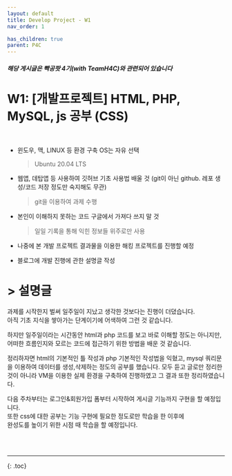 ```yaml
---
layout: default
title: Develop Project - W1
nav_order: 1

has_children: true
parent: P4C
---
```




##### 해당 게시글은 빡공팟 4기(with TeamH4C)와 관련되어 있습니다

# W1: [개발프로젝트] HTML, PHP, MySQL, js 공부 (CSS)

<br>

- 윈도우, 맥, LINUX 등 환경 구축 OS는 자유 선택

  >  Ubuntu 20.04 LTS

- 웹앱, 데탑앱 등 사용하여 깃허브 기초 사용법 배울 것
  (git이 아닌 github. 레포 생성/코드 저장 정도만 숙지해도 무관)

  > git을 이용하여 과제 수행

- 본인이 이해하지 못하는 코드 구글에서 가져다 쓰지 말 것

  > 일일 기록을 통해 익힌 정보들 위주로만 사용

- 나중에 본 개발 프로젝트 결과물을 이용한 해킹 프로젝트를 진행할 예정

  > 

- 블로그에 개발 진행에 관한 설명글 작성




# > 설명글

과제를 시작한지 벌써 일주일이 지났고 생각한 것보다는 진행이 더뎠습니다.  
아직 기초 지식을 쌓아가는 단계이기에 어색하여 그런 것 같습니다.

하지만 일주일이라는 시간동안 html과 php 코드를 보고 바로 이해할 정도는 아니지만,  
어떠한 흐름인지와 모르는 코드에 접근하기 위한 방법을 배운 것 같습니다.

정리하자면 html의 기본적인 틀 작성과 php 기본적인 작성법을 익혔고, mysql 쿼리문을 이용하여 데이터를 생성,삭제하는 정도의 공부를 했습니다. 모두 듣고 글로만 정리한 것이 아니라 VM을 이용한 실제 환경을 구축하여 진행하였고 그 결과 또한 정리하였습니다.

다음 주차부터는 로그인&회원가입 폼부터 시작하여 게시글 기능까지 구현을 할 예정입니다.  
또한 css에 대한 공부는 기능 구현에 필요한 정도로만 학습을 한 이후에  
완성도를 높이기 위한 시점 때 학습을 할 예정입니다.

<br><br>

-----

{: .toc}
